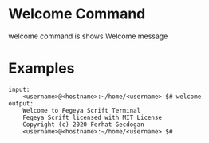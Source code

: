 # Welcome Command

welcome command is shows Welcome message

# Examples

```
input:
    <username>@<hostname>:~/home/<username> $# welcome
output:
    Welcome to Fegeya Scrift Terminal 
    Fegeya Scrift licensed with MIT License 
    Copyright (c) 2020 Ferhat Gecdogan
    <username>@<hostname>:~/home/<username> $# 
```
